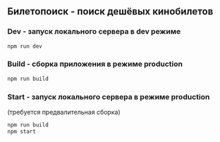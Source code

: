 ## Билетопоиск - поиск дешёвых кинобилетов

### Dev - запуск локального сервера в dev режиме

```bash
npm run dev
```

### Build - сборка приложения в режиме production

```bash
npm run build
```

### Start - запуск локального сервера в режиме production

(требуется предвалительная сборка)

```bash
npm run build
npm start
```
